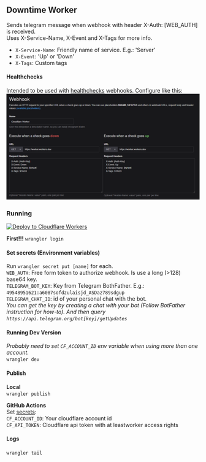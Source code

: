 ## Downtime Worker

Sends telegram message when webhook with header X-Auth: [WEB_AUTH] is received.  
Uses X-Service-Name, X-Event and X-Tags for more info.  
- `X-Service-Name`: Friendly name of service. E.g.: 'Server'  
- `X-Event`: 'Up' or 'Down'  
- `X-Tags`: Custom tags  

#### Healthchecks
Intended to be used with [healthchecks](https://github.com/healthchecks/healthchecks) webhooks. Configure like this:
![webhook config](misc/healthchecks-webhook.png)

### Running
[![Deploy to Cloudflare Workers](https://deploy.workers.cloudflare.com/button)](https://deploy.workers.cloudflare.com/?url=https://github.com/LsHallo/downtime-worker)

**First!!!** `wrangler login`

#### Set secrets (Environment variables)
Run `wrangler secret put [name]` for each.  
`WEB_AUTH`: Free form token to authorize webhook. Is use a long (>128) base64 key.  
`TELEGRAM_BOT_KEY`: Key from Telegram BothFather. E.g.: `49548951621:a6087sofdzulaisjd_ASDaz789sdgup`  
`TELEGRAM_CHAT_ID`: id of your personal chat with the bot.  
_You can get the key by creating a chat with your bot (Follow BotFather instruction for how-to).
And then query `https://api.telegram.org/bot[key]/getUpdates`_

#### Running Dev Version
*Probably need to set `CF_ACCOUNT_ID` env variable when using more than one account.*  
`wrangler dev`

#### Publish
**Local**  
`wrangler publish`  

**GitHub Actions**  
Set [secrets](settings/secrets/actions):  
`CF_ACCOUNT_ID`: Your cloudflare account id  
`CF_API_TOKEN`: Cloudflare api token with at leastworker access rights

#### Logs
`wrangler tail`
